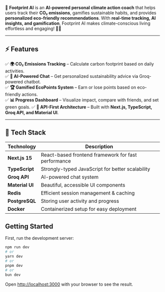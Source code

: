 
🚀 **Footprint AI** is an **AI-powered personal climate action coach** that helps users track their **CO₂ emissions**, gamifies sustainable habits, and provides **personalized eco-friendly recommendations**. With **real-time tracking, AI insights, and gamification**, Footprint AI makes climate-conscious living effortless and engaging! 🌱💡  

---

## **⚡ Features**
✅ **🌍 CO₂ Emissions Tracking** – Calculate carbon footprint based on daily activities.  
✅ **💬 AI-Powered Chat** – Get personalized sustainability advice via Groq-powered chatbot.  
✅ **🏆 Gamified EcoPoints System** – Earn or lose points based on eco-friendly actions.  
✅ **📊 Progress Dashboard** – Visualize impact, compare with friends, and set green goals.
✅ **🔌 API-First Architecture** – Built with **Next.js, TypeScript, Groq API, and Material UI**.  

---

## **🚀 Tech Stack**
| Technology  | Description |
|-------------|------------|
| **Next.js 15**  | React-based frontend framework for fast performance |
| **TypeScript**  | Strongly-typed JavaScript for better scalability |
| **Groq API**  | AI-powered chat system |
| **Material UI**  | Beautiful, accessible UI components |
| **Redis**  | Efficient session management & caching |
| **PostgreSQL**  | Storing user activity and progress |
| **Docker**  | Containerized setup for easy deployment |

## Getting Started

First, run the development server:

```bash
npm run dev
# or
yarn dev
# or
pnpm dev
# or
bun dev
```

Open [http://localhost:3000](http://localhost:3000) with your browser to see the result.

